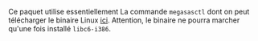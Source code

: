 Ce paquet utilise essentiellement La commande `megasasctl`
dont on peut télécharger le binaire Linux
[ici](http://sourceforge.net/projects/megactl/).
Attention, le binaire ne pourra marcher qu'une fois installé
`libc6-i386`.



